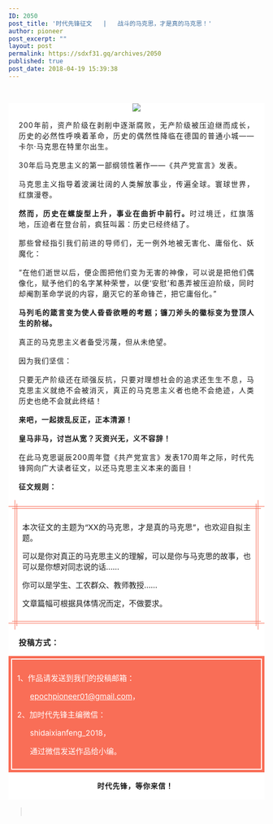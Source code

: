 ```yaml
---
ID: 2050
post_title: '时代先锋征文   |   战斗的马克思，才是真的马克思！'
author: pioneer
post_excerpt: ""
layout: post
permalink: https://sdxf31.gq/archives/2050
published: true
post_date: 2018-04-19 15:39:38
---
```

&nbsp;

<section style="box-sizing: border-box; background-color: #ffffff;"><section class="Powered-by-XIUMI V5" style="box-sizing: border-box;"><section style="text-align: center; margin-top: 10px; margin-bottom: 10px; box-sizing: border-box;"><section style="overflow: hidden !important; vertical-align: middle; display: inline-block; max-width: 100%; box-sizing: border-box;"><img class="" style="vertical-align: middle; max-width: 100%; box-sizing: border-box;" src="https://sdxf26.gq/wp-content/uploads/2018/04/wxsync-5583626965ad872793c6fb1524134521.jpeg" data-src="" data-type="jpeg" data-ratio="0.5921875" data-w="640" /></section></section></section><section class="Powered-by-XIUMI V5" style="box-sizing: border-box;"><section style="box-sizing: border-box;"><section style="padding: 0px 20px; text-align: justify; line-height: 1.5; letter-spacing: 1px; box-sizing: border-box;">
<p style="margin: 16px 0px; padding: 0px; white-space: normal; box-sizing: border-box;">200年前，资产阶级在剥削中逐渐腐败，无产阶级被压迫继而成长，历史的必然性呼唤着革命，历史的偶然性降临在德国的普通小城——卡尔·马克思在特里尔出生。</p>
<p style="margin: 16px 0px; padding: 0px; white-space: normal; box-sizing: border-box;">30年后马克思主义的第一部纲领性著作——《共产党宣言》发表。</p>
<p style="margin: 16px 0px; padding: 0px; white-space: normal; box-sizing: border-box;">马克思主义指导着波澜壮阔的人类解放事业，传遍全球。寰球世界，红旗漫卷。</p>
<p style="margin: 16px 0px; padding: 0px; white-space: normal; box-sizing: border-box;"><strong style="box-sizing: border-box;">然而，历史在螺旋型上升，事业在曲折中前行。</strong>时过境迁，红旗落地，压迫者在登台前，疯狂叫嚣：历史已经终结了。</p>
<p style="margin: 16px 0px; padding: 0px; white-space: normal; box-sizing: border-box;">那些曾经指引我们前进的导师们，无一例外地被无害化、庸俗化、妖魔化：</p>
<p style="margin: 16px 0px; padding: 0px; white-space: normal; box-sizing: border-box;">“在他们逝世以后，便企图把他们变为无害的神像，可以说是把他们偶像化，赋予他们的名字某种荣誉，以便‘安慰’和愚弄被压迫阶级，同时却阉割革命学说的内容，磨灭它的革命锋芒，把它庸俗化。”</p>
<p style="margin: 16px 0px; padding: 0px; white-space: normal; box-sizing: border-box;"><strong style="box-sizing: border-box;">马列毛的箴言变为使人昏昏欲睡的考题；镰刀斧头的徽标变为登顶人生的阶梯。</strong></p>
<p style="margin: 16px 0px; padding: 0px; white-space: normal; box-sizing: border-box;">真正的马克思主义者备受污蔑，但从未绝望。</p>
<p style="margin: 16px 0px; padding: 0px; white-space: normal; box-sizing: border-box;">因为我们坚信：</p>
<p style="margin: 16px 0px; padding: 0px; white-space: normal; box-sizing: border-box;">只要无产阶级还在顽强反抗，只要对理想社会的追求还生生不息，马克思主义就绝不会被消灭，真正的马克思主义者也绝不会绝迹，人类历史也绝不会就此终结！</p>
<p style="margin: 16px 0px; padding: 0px; white-space: normal; box-sizing: border-box;"><strong style="box-sizing: border-box;">来吧，一起拨乱反正，正本清源！</strong></p>
<p style="margin: 16px 0px; padding: 0px; white-space: normal; box-sizing: border-box;"><strong style="box-sizing: border-box;">皇马非马，讨岂从宽？灭资兴无，义不容辞！</strong></p>
<p style="margin: 16px 0px; padding: 0px; white-space: normal; box-sizing: border-box;">在此马克思诞辰200周年暨《共产党宣言》发表170周年之际，时代先锋网向广大读者征文，以还马克思主义本来的面目！</p>
<p style="margin: 16px 0px; padding: 0px; white-space: normal; box-sizing: border-box;"><strong style="box-sizing: border-box;">征文规则：</strong></p>

</section></section></section><section class="Powered-by-XIUMI V5" style="box-sizing: border-box;"><section style="margin: 0.5em 0px; text-align: center; box-sizing: border-box;"><section style="box-sizing: border-box;"><section style="box-sizing: border-box; float: left;"><section style="width: 13px; height: 13px; border-right-color: #f96e57; border-bottom-color: #f96e57; border-right-width: 1px; border-bottom-width: 1px; border-right-style: solid; border-bottom-style: solid; box-sizing: border-box;"></section><section style="margin: -6px -4px 0px auto; width: 10px; height: 10px; border-right-color: #f96e57; border-bottom-color: #f96e57; border-right-width: 1px; border-bottom-width: 1px; border-right-style: solid; border-bottom-style: solid; box-sizing: border-box;"></section></section><section style="box-sizing: border-box; float: right;"><section style="width: 13px; height: 13px; border-bottom-color: #f96e57; border-left-color: #f96e57; border-bottom-width: 1px; border-left-width: 1px; border-bottom-style: solid; border-left-style: solid; box-sizing: border-box;"></section><section style="margin: -6px 0px 6px -4px; width: 10px; height: 10px; border-bottom-color: #f96e57; border-left-color: #f96e57; border-bottom-width: 1px; border-left-width: 1px; border-bottom-style: solid; border-left-style: solid; box-sizing: border-box;"></section></section><section style="clear: both; box-sizing: border-box;"></section></section><section style="margin: -11px 0px; padding: 0px 12px; box-sizing: border-box;"><section style="padding: 3px; box-sizing: border-box; border: 1px solid #f96e57;"><section style="padding: 10px; box-sizing: border-box; border: 1px solid #f96e57;"><section class="Powered-by-XIUMI V5" style="box-sizing: border-box;"><section style="box-sizing: border-box;"><section style="text-align: justify; font-size: 15px; box-sizing: border-box;">
<p style="margin: 15px 0px; padding: 0px; white-space: normal; box-sizing: border-box;">本次征文的主题为“XX的马克思，才是真的马克思”，也欢迎自拟主题。</p>
<p style="margin: 15px 0px; padding: 0px; white-space: normal; box-sizing: border-box;">可以是你对真正的马克思主义的理解，可以是你与马克思的故事，也可以是你想对同志说的话……</p>
<p style="margin: 15px 0px; padding: 0px; white-space: normal; box-sizing: border-box;">你可以是学生、工农群众、教师教授……</p>
<p style="margin: 15px 0px; padding: 0px; white-space: normal; box-sizing: border-box;">文章篇幅可根据具体情况而定，不做要求。</p>

</section></section></section></section></section></section><section style="box-sizing: border-box;"><section style="box-sizing: border-box; float: left;"><section style="margin: 6px 0px -6px 7px; width: 10px; height: 10px; border-top-color: #f96e57; border-right-color: #f96e57; border-top-width: 1px; border-right-width: 1px; border-top-style: solid; border-right-style: solid; box-sizing: border-box;"></section><section style="width: 13px; height: 13px; border-top-color: #f96e57; border-right-color: #f96e57; border-top-width: 1px; border-right-width: 1px; border-top-style: solid; border-right-style: solid; box-sizing: border-box;"></section></section><section style="box-sizing: border-box; float: right;"><section style="margin: 6px 0px -6px -4px; width: 10px; height: 10px; border-top-color: #f96e57; border-left-color: #f96e57; border-top-width: 1px; border-left-width: 1px; border-top-style: solid; border-left-style: solid; box-sizing: border-box;"></section><section style="width: 13px; height: 13px; border-top-color: #f96e57; border-left-color: #f96e57; border-top-width: 1px; border-left-width: 1px; border-top-style: solid; border-left-style: solid; box-sizing: border-box;"></section></section><section style="clear: both; box-sizing: border-box;"></section></section></section></section><section class="Powered-by-XIUMI V5" style="box-sizing: border-box;"><section style="box-sizing: border-box;"><section style="padding: 0px 20px; text-align: justify; line-height: 1.5; letter-spacing: 1px; font-size: 15px; box-sizing: border-box;">
<p style="margin: 15px 0px; padding: 0px; white-space: normal; box-sizing: border-box;"><strong style="box-sizing: border-box;">投稿方式：</strong><strong style="box-sizing: border-box;"><br style="box-sizing: border-box;" /></strong></p>

</section></section></section><section class="Powered-by-XIUMI V5" style="box-sizing: border-box;"><section style="margin: 0.5em 0px; box-sizing: border-box;"><section style="padding: 5px; box-sizing: border-box; background-color: #f96e57;"><section style="padding: 10px; width: 100%; display: inline-block; box-sizing: border-box; border: 2px solid white;"><section class="Powered-by-XIUMI V5" style="box-sizing: border-box;"><section style="box-sizing: border-box;"><section style="text-align: justify; color: #ffffff; font-size: 15px; box-sizing: border-box;">
<p style="margin: 15px 0px; padding: 0px; white-space: normal; box-sizing: border-box;">1、作品请发送到我们的投稿邮箱：</p>
<p style="margin: 15px 0px; padding: 0px; white-space: normal; box-sizing: border-box;">     <span style="color: #ffffff;"> <a class="linkified" style="color: #ffffff;" href="mailto:epochpioneer01@gmail.com" rel="noopener">epochpioneer01@gmail.com</a></span>，</p>
<p style="margin: 15px 0px; padding: 0px; white-space: normal; box-sizing: border-box;">2、加时代先锋主编微信：</p>
<p style="margin: 15px 0px; padding: 0px; white-space: normal; box-sizing: border-box;">      shidaixianfeng_2018，</p>
<p style="margin: 15px 0px; padding: 0px; white-space: normal; box-sizing: border-box;">      通过微信发送作品给小编。</p>

</section></section></section></section></section></section></section><section class="Powered-by-XIUMI V5" style="box-sizing: border-box;"><section style="box-sizing: border-box;"><section style="padding: 0px 20px; text-align: justify; line-height: 1.5; letter-spacing: 1px; font-size: 15px; box-sizing: border-box;">
<p style="margin: 15px 0px; padding: 0px; white-space: normal; box-sizing: border-box;"></p>

</section></section></section><section class="Powered-by-XIUMI V5" style="box-sizing: border-box;"><section style="box-sizing: border-box;"><section style="padding: 0px 20px; text-align: justify; line-height: 1.5; letter-spacing: 1px; box-sizing: border-box;">
<p style="margin: 16px 0px; padding: 0px; text-align: center; white-space: normal; box-sizing: border-box;"><strong style="box-sizing: border-box;">时代先锋，等你来信！ </strong></p>
<p style="margin: 16px 0px; padding: 0px; white-space: normal; box-sizing: border-box;"></p>

</section></section></section><section class="Powered-by-XIUMI V5" style="box-sizing: border-box;"><section style="text-align: center; margin-top: 10px; margin-bottom: 10px; box-sizing: border-box;"><section style="overflow: hidden !important; vertical-align: middle; display: inline-block; max-width: 100%; box-sizing: border-box;"></section></section></section><section class="Powered-by-XIUMI V5" style="box-sizing: border-box;"><section style="box-sizing: border-box;"><section style="box-sizing: border-box;">
<p style="margin: 16px 0px; padding: 0px; box-sizing: border-box;"></p>

</section></section></section></section>
<blockquote>&nbsp;</blockquote>
